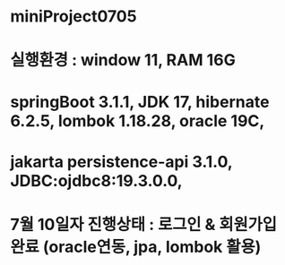 # miniProject0705

# 실행환경 : window 11, RAM 16G

# springBoot 3.1.1, JDK 17, hibernate 6.2.5, lombok 1.18.28, oracle 19C,

# jakarta persistence-api 3.1.0, JDBC:ojdbc8:19.3.0.0,

# 7월 10일자 진행상태 : 로그인 & 회원가입 완료 (oracle연동, jpa, lombok 활용)
